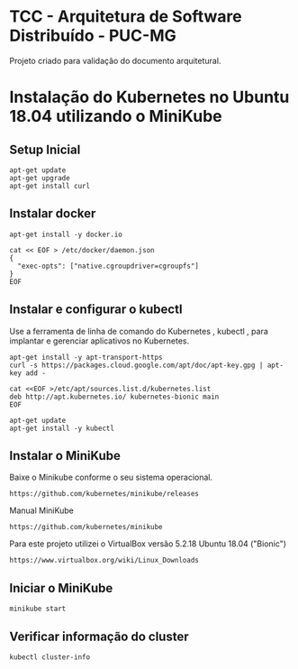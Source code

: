 # TCC - Arquitetura de Software Distribuído - PUC-MG

Projeto criado para validação do documento arquitetural.

# Instalação do Kubernetes no Ubuntu 18.04 utilizando o MiniKube

## Setup Inicial

```
apt-get update
apt-get upgrade
apt-get install curl
```
## Instalar docker

```
apt-get install -y docker.io

cat << EOF > /etc/docker/daemon.json
{
  "exec-opts": ["native.cgroupdriver=cgroupfs"]
}
EOF
```

## Instalar e configurar o kubectl

Use a ferramenta de linha de comando do Kubernetes , kubectl , para implantar e gerenciar aplicativos no Kubernetes. 

```
apt-get install -y apt-transport-https
curl -s https://packages.cloud.google.com/apt/doc/apt-key.gpg | apt-key add -

cat <<EOF >/etc/apt/sources.list.d/kubernetes.list
deb http://apt.kubernetes.io/ kubernetes-bionic main
EOF

apt-get update
apt-get install -y kubectl
```

## Instalar o MiniKube

Baixe o Minikube conforme o seu sistema operacional.

```
https://github.com/kubernetes/minikube/releases
```

Manual MiniKube

```
https://github.com/kubernetes/minikube

```

Para este projeto utilizei o VirtualBox versão 5.2.18 Ubuntu 18.04 ("Bionic")

```
https://www.virtualbox.org/wiki/Linux_Downloads

```

## Iniciar o MiniKube

```
minikube start

```

## Verificar informação do cluster

```
kubectl cluster-info

```